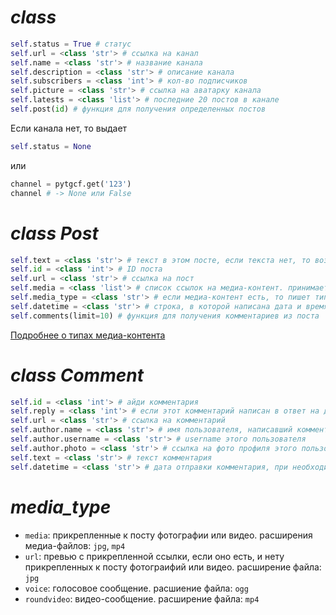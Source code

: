 # *class*
```py
self.status = True # статус
self.url = <class 'str'> # ссылка на канал
self.name = <class 'str'> # название канала
self.description = <class 'str'> # описание канала
self.subscribers = <class 'int'> # кол-во подписчиков
self.picture = <class 'str'> # ссылка на аватарку канала
self.latests = <class 'list'> # последние 20 постов в канале
self.post(id) # функция для получения определенных постов
```
Если канала нет, то выдает 
```py
self.status = None
``` 
или 
```py
channel = pytgcf.get('123')
channel # -> None или False
```

# *class Post*
```py
self.text = <class 'str'> # текст в этом посте, если текста нет, то возвращает None. 
self.id = <class 'int'> # ID поста
self.url = <class 'str'> # ссылка на пост
self.media = <class 'list'> # список ссылок на медиа-контент. принимает None если его нет нет
self.media_type = <class 'str'> # если медиа-контент есть, то пишет тип контента. принимает None если нету медиа-контента.
self.datetime = <class 'str'> # строка, в которой написана дата и время публикации. пользователь сам может конвертировать его в <class 'datetime.datetime'> при необходимости.
self.comments(limit=10) # функция для получения комментариев из поста
```
[Подробнее о типах медиа-контента](#media_type)

# *class Comment*
```py
self.id = <class 'int'> # айди комментария
self.reply = <class 'int'> # если этот комментарий написан в ответ на другой, то здесь будет id исходного комментария. иначе этого аргумента не существует
self.url = <class 'str'> # ссылка на комментарий
self.author.name = <class 'str'> # имя пользователя, написавший комментарий
self.author.username = <class 'str'> # username этого пользователя
self.author.photo = <class 'str'> # ссылка на фото профиля этого пользователя
self.text = <class 'str'> # текст комментария
self.datetime = <class 'str'> # дата отправки комментария, при необходимости пользователь сам может перевести его в <class 'datetime.datetime'>
```

# *media_type*
- `media`: прикрепленные к посту фотографии или видео. расширения медиа-файлов: `jpg`, `mp4`
- `url`: превью с прикрепленной ссылки, если оно есть, и нету прикрепленных к посту фотограифий или видео. расширение файла: `jpg`
- `voice`: голосовое сообщение. расшиение файла: `ogg`
- `roundvideo`: видео-сообщение. расширение файла: `mp4`
